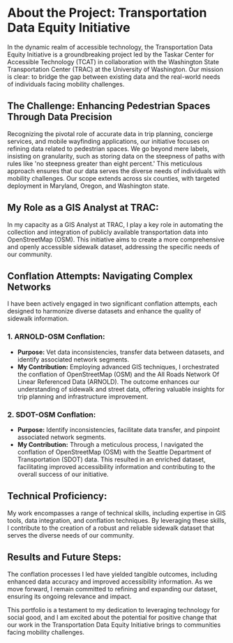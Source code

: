 # About the Project: Transportation Data Equity Initiative

In the dynamic realm of accessible technology, the Transportation Data Equity Initiative is a groundbreaking project led by the Taskar Center for Accessible Technology (TCAT) in collaboration with the Washington State Transportation Center (TRAC) at the University of Washington. Our mission is clear: to bridge the gap between existing data and the real-world needs of individuals facing mobility challenges.

## The Challenge: Enhancing Pedestrian Spaces Through Data Precision

Recognizing the pivotal role of accurate data in trip planning, concierge services, and mobile wayfinding applications, our initiative focuses on refining data related to pedestrian spaces. We go beyond mere labels, insisting on granularity, such as storing data on the steepness of paths with rules like 'no steepness greater than eight percent.' This meticulous approach ensures that our data serves the diverse needs of individuals with mobility challenges. Our scope extends across six counties, with targeted deployment in Maryland, Oregon, and Washington state.

## My Role as a GIS Analyst at TRAC:

In my capacity as a GIS Analyst at TRAC, I play a key role in automating the collection and integration of publicly available transportation data into OpenStreetMap (OSM). This initiative aims to create a more comprehensive and openly accessible sidewalk dataset, addressing the specific needs of our community.

## Conflation Attempts: Navigating Complex Networks

I have been actively engaged in two significant conflation attempts, each designed to harmonize diverse datasets and enhance the quality of sidewalk information.

### 1. ARNOLD-OSM Conflation:
   - **Purpose:** Vet data inconsistencies, transfer data between datasets, and identify associated network segments.
   - **My Contribution:** Employing advanced GIS techniques, I orchestrated the conflation of OpenStreetMap (OSM) and the All Roads Network Of Linear Referenced Data (ARNOLD). The outcome enhances our understanding of sidewalk and street data, offering valuable insights for trip planning and infrastructure improvement.

### 2. SDOT-OSM Conflation:
   - **Purpose:** Identify inconsistencies, facilitate data transfer, and pinpoint associated network segments.
   - **My Contribution:** Through a meticulous process, I navigated the conflation of OpenStreetMap (OSM) with the Seattle Department of Transportation (SDOT) data. This resulted in an enriched dataset, facilitating improved accessibility information and contributing to the overall success of our initiative.

## Technical Proficiency:

My work encompasses a range of technical skills, including expertise in GIS tools, data integration, and conflation techniques. By leveraging these skills, I contribute to the creation of a robust and reliable sidewalk dataset that serves the diverse needs of our community.

## Results and Future Steps:

The conflation processes I led have yielded tangible outcomes, including enhanced data accuracy and improved accessibility information. As we move forward, I remain committed to refining and expanding our dataset, ensuring its ongoing relevance and impact.

This portfolio is a testament to my dedication to leveraging technology for social good, and I am excited about the potential for positive change that our work in the Transportation Data Equity Initiative brings to communities facing mobility challenges.
